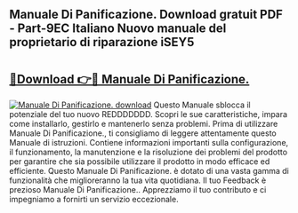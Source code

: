 ## Manuale Di Panificazione. Download gratuit PDF - Part-9EC Italiano Nuovo manuale del proprietario di riparazione iSEY5

# <h2><a href="http://dfcjk5p.blite.top/?on=Manuale+Di+Panificazione.">🔗Download 👉🔴 Manuale Di Panificazione.</a></h2>

[![Manuale Di Panificazione. download](https://i.imgur.com/lujVjoI.png)](http://dfcjk5p.blite.top/?on=Manuale+Di+Panificazione.)
Questo Manuale sblocca il potenziale del tuo nuovo REDDDDDDD. Scopri le sue caratteristiche, impara come installarlo, gestirlo e mantenerlo senza problemi. Prima di utilizzare Manuale Di Panificazione., ti consigliamo di leggere attentamente questo Manuale di istruzioni. Contiene informazioni importanti sulla configurazione, il funzionamento, la manutenzione e la risoluzione dei problemi del prodotto per garantire che sia possibile utilizzare il prodotto in modo efficace ed efficiente. Questo Manuale Di Panificazione. è dotato di una vasta gamma di funzionalità che miglioreranno la tua vita quotidiana. Il tuo Feedback è prezioso Manuale Di Panificazione.. Apprezziamo il tuo contributo e ci impegniamo a fornirti un servizio eccezionale.
